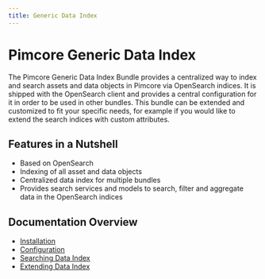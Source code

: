 ```yaml
---
title: Generic Data Index
---
```


# Pimcore Generic Data Index

The Pimcore Generic Data Index Bundle provides a centralized way to index and search assets and data objects in Pimcore via OpenSearch indices.
It is shipped with the OpenSearch client and provides a central configuration for it in order to be used in other bundles.
This bundle can be extended and customized to fit your specific needs, for example if you would like to extend the search indices with custom attributes.

## Features in a Nutshell
- Based on OpenSearch
- Indexing of all asset and data objects
- Centralized data index for multiple bundles
- Provides search services and models to search, filter and aggregate data in the OpenSearch indices 

## Documentation Overview
- [Installation](./doc/01_Installation/README.md)
- [Configuration](./doc/02_Configuration/README.md)
- [Searching Data Index](doc/04_Searching_For_Data_In_Index/README.md)
- [Extending Data Index](./doc/05_Extending_Data_Index/README.md)

